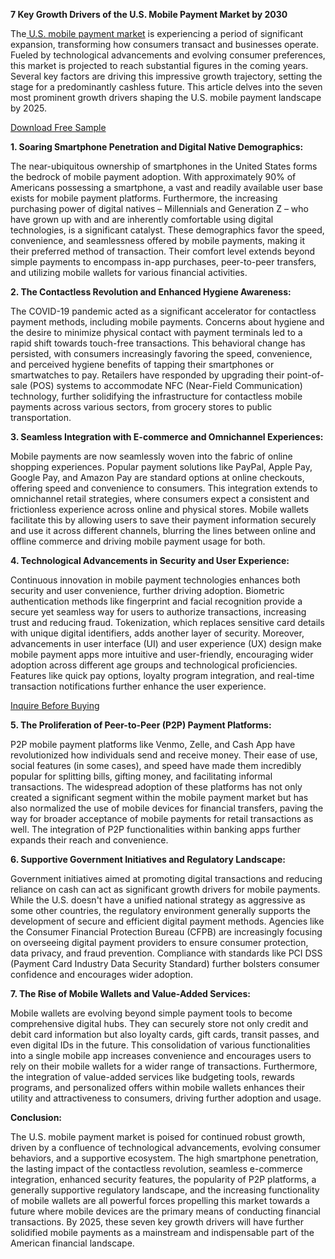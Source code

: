 **7 Key Growth Drivers of the U.S. Mobile Payment Market by 2030**

The[ U.S. mobile payment market](https://www.nextmsc.com/report/us-mobile-payment-market) is experiencing a period of significant expansion, transforming how consumers transact and businesses operate. Fueled by technological advancements and evolving consumer preferences, this market is projected to reach substantial figures in the coming years. Several key factors are driving this impressive growth trajectory, setting the stage for a predominantly cashless future. This article delves into the seven most prominent growth drivers shaping the U.S. mobile payment landscape by 2025.

[Download Free Sample](https://www.nextmsc.com/us-mobile-payment-market/request-sample)

**1. Soaring Smartphone Penetration and Digital Native Demographics:**

The near-ubiquitous ownership of smartphones in the United States forms the bedrock of mobile payment adoption. With approximately 90% of Americans possessing a smartphone, a vast and readily available user base exists for mobile payment platforms. Furthermore, the increasing purchasing power of digital natives – Millennials and Generation Z – who have grown up with and are inherently comfortable using digital technologies, is a significant catalyst. These demographics favor the speed, convenience, and seamlessness offered by mobile payments, making it their preferred method of transaction. Their comfort level extends beyond simple payments to encompass in-app purchases, peer-to-peer transfers, and utilizing mobile wallets for various financial activities.

**2. The Contactless Revolution and Enhanced Hygiene Awareness:**

The COVID-19 pandemic acted as a significant accelerator for contactless payment methods, including mobile payments. Concerns about hygiene and the desire to minimize physical contact with payment terminals led to a rapid shift towards touch-free transactions. This behavioral change has persisted, with consumers increasingly favoring the speed, convenience, and perceived hygiene benefits of tapping their smartphones or smartwatches to pay. Retailers have responded by upgrading their point-of-sale (POS) systems to accommodate NFC (Near-Field Communication) technology, further solidifying the infrastructure for contactless mobile payments across various sectors, from grocery stores to public transportation.

**3. Seamless Integration with E-commerce and Omnichannel Experiences:**

Mobile payments are now seamlessly woven into the fabric of online shopping experiences. Popular payment solutions like PayPal, Apple Pay, Google Pay, and Amazon Pay are standard options at online checkouts, offering speed and convenience to consumers. This integration extends to omnichannel retail strategies, where consumers expect a consistent and frictionless experience across online and physical stores. Mobile wallets facilitate this by allowing users to save their payment information securely and use it across different channels, blurring the lines between online and offline commerce and driving mobile payment usage for both.

**4. Technological Advancements in Security and User Experience:**

Continuous innovation in mobile payment technologies enhances both security and user convenience, further driving adoption. Biometric authentication methods like fingerprint and facial recognition provide a secure yet seamless way for users to authorize transactions, increasing trust and reducing fraud. Tokenization, which replaces sensitive card details with unique digital identifiers, adds another layer of security. Moreover, advancements in user interface (UI) and user experience (UX) design make mobile payment apps more intuitive and user-friendly, encouraging wider adoption across different age groups and technological proficiencies. Features like quick pay options, loyalty program integration, and real-time transaction notifications further enhance the user experience.

[Inquire Before Buying](https://www.nextmsc.com/us-mobile-payment-market/inquire-before-buying)

**5. The Proliferation of Peer-to-Peer (P2P) Payment Platforms:**

P2P mobile payment platforms like Venmo, Zelle, and Cash App have revolutionized how individuals send and receive money. Their ease of use, social features (in some cases), and speed have made them incredibly popular for splitting bills, gifting money, and facilitating informal transactions. The widespread adoption of these platforms has not only created a significant segment within the mobile payment market but has also normalized the use of mobile devices for financial transfers, paving the way for broader acceptance of mobile payments for retail transactions as well. The integration of P2P functionalities within banking apps further expands their reach and convenience.

**6. Supportive Government Initiatives and Regulatory Landscape:**

Government initiatives aimed at promoting digital transactions and reducing reliance on cash can act as significant growth drivers for mobile payments. While the U.S. doesn't have a unified national strategy as aggressive as some other countries, the regulatory environment generally supports the development of secure and efficient digital payment methods. Agencies like the Consumer Financial Protection Bureau (CFPB) are increasingly focusing on overseeing digital payment providers to ensure consumer protection, data privacy, and fraud prevention. Compliance with standards like PCI DSS (Payment Card Industry Data Security Standard) further bolsters consumer confidence and encourages wider adoption.

**7. The Rise of Mobile Wallets and Value-Added Services:**

Mobile wallets are evolving beyond simple payment tools to become comprehensive digital hubs. They can securely store not only credit and debit card information but also loyalty cards, gift cards, transit passes, and even digital IDs in the future. This consolidation of various functionalities into a single mobile app increases convenience and encourages users to rely on their mobile wallets for a wider range of transactions. Furthermore, the integration of value-added services like budgeting tools, rewards programs, and personalized offers within mobile wallets enhances their utility and attractiveness to consumers, driving further adoption and usage.

**Conclusion:**

The U.S. mobile payment market is poised for continued robust growth, driven by a confluence of technological advancements, evolving consumer behaviors, and a supportive ecosystem. The high smartphone penetration, the lasting impact of the contactless revolution, seamless e-commerce integration, enhanced security features, the popularity of P2P platforms, a generally supportive regulatory landscape, and the increasing functionality of mobile wallets are all powerful forces propelling this market towards a future where mobile devices are the primary means of conducting financial transactions. By 2025, these seven key growth drivers will have further solidified mobile payments as a mainstream and indispensable part of the American financial landscape.

